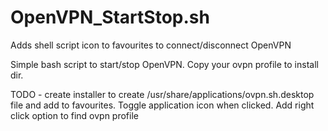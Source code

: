 # OpenVPN_StartStop.sh
Adds shell script icon to favourites to connect/disconnect OpenVPN

Simple bash script to start/stop OpenVPN. 
Copy your ovpn profile to install dir.

TODO - create installer to create /usr/share/applications/ovpn.sh.desktop file and add to favourites. 
Toggle application icon when clicked. Add right click option to find ovpn profile
